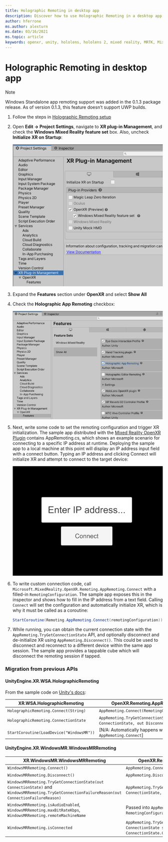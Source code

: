 ```yaml
---
title: Holographic Remoting in desktop app
description: Discover how to use Holographic Remoting in a desktop app with OpenXR.
author: hferrone
ms.author: alexturn
ms.date: 03/16/2021
ms.topic: article
keywords: openxr, unity, hololens, hololens 2, mixed reality, MRTK, Mixed Reality Toolkit, augmented reality, virtual reality, mixed reality headsets, learn, tutorial, getting started, holographic remoting, desktop
---
```


# Holographic Remoting in desktop app

> [!NOTE]
> Windows Standalone app remoting support was added in the 0.1.3 package release.
> As of version 0.1.3, this feature doesn’t support UWP builds.

1. Follow the steps in [Holographic Remoting setup](openxr-supported-features.md#holographic-remoting-setup)
2. Open **Edit -> Project Settings**, navigate to **XR plug-in Management**, and check the **Windows Mixed Reality feature set** box. Also, uncheck **Initialize XR on Startup**:

    ![Screenshot of project settings panel open in the Unity Editor with Initialize XR on Startup unchecked](images/openxr-features-img-02-app.png)

3. Expand the **Features** section under **OpenXR** and select **Show All**
4. Check the **Holographic App Remoting** checkbox:

    ![Screenshot of project settings panel open in the Unity Editor with app remoting enabled](images/openxr-features-img-03-app.png)

5. Next, write some code to set the remoting configuration and trigger XR initialization. The sample app distributed with the [Mixed Reality OpenXR Plugin](openxr-getting-started.md#hololens-2-samples) contains AppRemoting.cs, which shows an example scenario for connecting to a specific IP address at runtime. Deploying the sample app to a local machine at this point will display an IP address input field with a connect button. Typing an IP address and clicking Connect will initialize XR and attempt to connect to the target device:

    ![Screenshot of sample app displaying example app remoting UI](images/openxr-sample-app-remoting.png)

6. To write custom connection code, call `Microsoft.MixedReality.OpenXR.Remoting.AppRemoting.Connect` with a filled-in `RemotingConfiguration`. The sample app exposes this in the inspector and shows how to fill in the IP address from a text field. Calling `Connect` will set the configuration and automatically initialize XR, which is why it must be called as a coroutine:

    ``` cs
    StartCoroutine(Remoting.AppRemoting.Connect(remotingConfiguration));
    ```

7. While running, you can obtain the current connection state with the `AppRemoting.TryGetConnectionState` API, and optionally disconnect and de-initialize XR using `AppRemoting.Disconnect()`. This could be used to disconnect and reconnect to a different device within the same app session. The sample app provides a tappable cube which will disconnect the remoting session if tapped.

### Migration from previous APIs

#### UnityEngine.XR.WSA.HolographicRemoting

From the sample code on [Unity's docs](https://docs.unity3d.com/2018.4/Documentation/ScriptReference/XR.WSA.HolographicRemoting.html):

| XR.WSA.HolographicRemoting | OpenXR.Remoting.AppRemoting |
| ---- | ---- |
| `HolographicRemoting.Connect(String)` | `AppRemoting.Connect(RemotingConfiguration)` |
| `HolographicRemoting.ConnectionState` | `AppRemoting.TryGetConnectionState(out ConnectionState, out DisconnectReason)`|
| `StartCoroutine(LoadDevice("WindowsMR"))`| [N/A: Automatically happens when calling `AppRemoting.Connect`]  |

#### Unity​Engine.​XR.​Windows​MR.WindowsMRRemoting

| XR.​Windows​MR.WindowsMRRemoting | OpenXR.Remoting.AppRemoting |
| ---- | ---- |
| `WindowsMRRemoting.Connect()` | `AppRemoting.Connect(RemotingConfiguration)` |
| `WindowsMRRemoting.Disconnect()` | `AppRemoting.Disconnect()` |
| `WindowsMRRemoting.TryGetConnectionState(out ConnectionState)` and `WindowsMRRemoting.TryGetConnectionFailureReason(out ConnectionFailureReason)`| `AppRemoting.TryGetConnectionState(out ConnectionState, out DisconnectReason)`|
| `WindowsMRRemoting.isAudioEnabled`, `WindowsMRRemoting.maxBitRateKbps`, `WindowsMRRemoting.remoteMachineName` | Passed into `AppRemoting.Connect` via the `RemotingConfiguration` struct |
| `WindowsMRRemoting.isConnected` | `AppRemoting.TryGetConnectionState(out ConnectionState state, out _) && state == ConnectionState.Connected`
